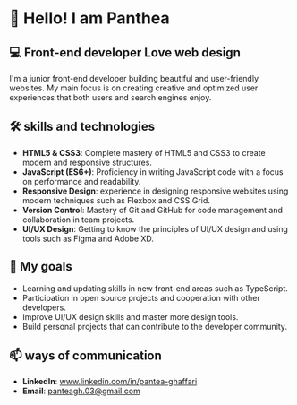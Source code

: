 # 👋 Hello! I am Panthea



## 💻 Front-end developer Love web design

I'm a junior front-end developer building beautiful and user-friendly websites. My main focus is on creating creative and optimized user experiences that both users and search engines enjoy.

## 🛠️ skills and technologies


- **HTML5 & CSS3**: Complete mastery of HTML5 and CSS3 to create modern and responsive structures.
- **JavaScript (ES6+)**: Proficiency in writing JavaScript code with a focus on performance and readability.
- **Responsive Design**: experience in designing responsive websites using modern techniques such as Flexbox and CSS Grid.
- **Version Control**: Mastery of Git and GitHub for code management and collaboration in team projects.
- **UI/UX Design**: Getting to know the principles of UI/UX design and using tools such as Figma and Adobe XD.


## 🎯 My goals

- Learning and updating skills in new front-end areas such as TypeScript.
- Participation in open source projects and cooperation with other developers.
- Improve UI/UX design skills and master more design tools.
- Build personal projects that can contribute to the developer community.

## 📫 ways of communication
- **LinkedIn**: www.linkedin.com/in/pantea-ghaffari
- **Email**: panteagh.03@gmail.com
